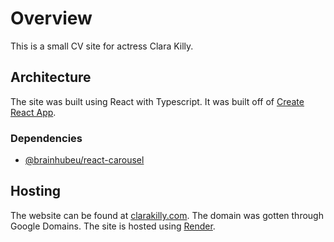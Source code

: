 # Overview
This is a small CV site for actress Clara Killy. 

## Architecture
The site was built using React with Typescript. It was built off of [Create React App](https://create-react-app.dev/). 

### Dependencies 
- [@brainhubeu/react-carousel](https://www.npmjs.com/package/@brainhubeu/react-carousel)

## Hosting

The website can be found at [clarakilly.com](https://clarakilly.com). The domain was gotten through Google Domains. 
The site is hosted using [Render](https://render.com).
